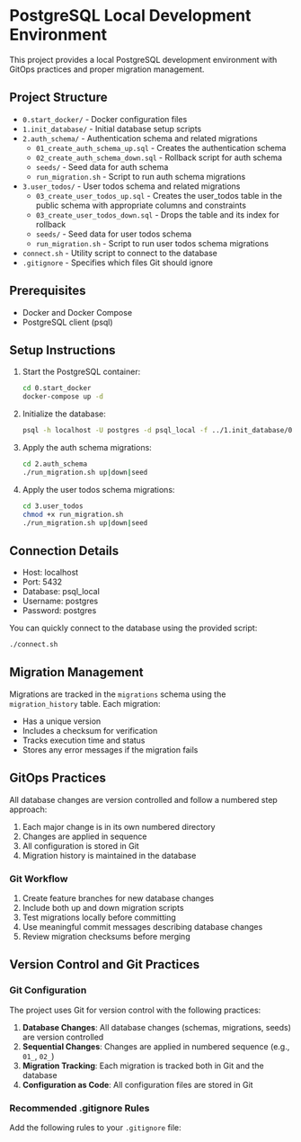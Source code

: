 # PostgreSQL Local Development Environment

This project provides a local PostgreSQL development environment with GitOps practices and proper migration management.

## Project Structure

- `0.start_docker/` - Docker configuration files
- `1.init_database/` - Initial database setup scripts
- `2.auth_schema/` - Authentication schema and related migrations
  - `01_create_auth_schema_up.sql` - Creates the authentication schema
  - `02_create_auth_schema_down.sql` - Rollback script for auth schema
  - `seeds/` - Seed data for auth schema
  - `run_migration.sh` - Script to run auth schema migrations
- `3.user_todos/` - User todos schema and related migrations
  - `03_create_user_todos_up.sql` - Creates the user_todos table in the public schema with appropriate columns and constraints
  - `03_create_user_todos_down.sql` - Drops the table and its index for rollback
  - `seeds/` - Seed data for user todos schema
  - `run_migration.sh` - Script to run user todos schema migrations
- `connect.sh` - Utility script to connect to the database
- `.gitignore` - Specifies which files Git should ignore

## Prerequisites

- Docker and Docker Compose
- PostgreSQL client (psql)

## Setup Instructions

1. Start the PostgreSQL container:

   ```bash
   cd 0.start_docker
   docker-compose up -d
   ```

2. Initialize the database:

   ```bash
   psql -h localhost -U postgres -d psql_local -f ../1.init_database/01_create_migrations_schema.sql
   ```

3. Apply the auth schema migrations:

   ```bash
   cd 2.auth_schema
   ./run_migration.sh up|down|seed
   ```

4. Apply the user todos schema migrations:
   ```bash
   cd 3.user_todos
   chmod +x run_migration.sh
   ./run_migration.sh up|down|seed
   ```

## Connection Details

- Host: localhost
- Port: 5432
- Database: psql_local
- Username: postgres
- Password: postgres

You can quickly connect to the database using the provided script:

```bash
./connect.sh
```

## Migration Management

Migrations are tracked in the `migrations` schema using the `migration_history` table. Each migration:

- Has a unique version
- Includes a checksum for verification
- Tracks execution time and status
- Stores any error messages if the migration fails

## GitOps Practices

All database changes are version controlled and follow a numbered step approach:

1. Each major change is in its own numbered directory
2. Changes are applied in sequence
3. All configuration is stored in Git
4. Migration history is maintained in the database

### Git Workflow

1. Create feature branches for new database changes
2. Include both up and down migration scripts
3. Test migrations locally before committing
4. Use meaningful commit messages describing database changes
5. Review migration checksums before merging

## Version Control and Git Practices

### Git Configuration

The project uses Git for version control with the following practices:

1. **Database Changes**: All database changes (schemas, migrations, seeds) are version controlled
2. **Sequential Changes**: Changes are applied in numbered sequence (e.g., `01_`, `02_`)
3. **Migration Tracking**: Each migration is tracked both in Git and the database
4. **Configuration as Code**: All configuration files are stored in Git

### Recommended .gitignore Rules

Add the following rules to your `.gitignore` file:

